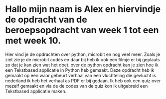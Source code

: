 # Hallo mijn naam is Alex en hiervindje de opdracht van de beroepsopdracht van week 1 tot een met week 10.
Hier vind je de opdrachten over python, microbit en nog veel meer.
Zoals je ziet zie je de microbit codes en daar bij heb ik ook een filmje er bij geplaats zo dat je kan zien wat het doet.
over de python opdracht kan je zien hoe ik een Tekstbased applicatie in Python heb gemaakt. Deze opdracht heb ik gemaakt op een waar gebeurt verhaal van een vluchteling die gevlucht is nederland ik heb het verhaal as PDF er bij gedaan.
Ik heb ook een quiz over mezelf gemaakt en via de de codes van de quiz kon ik uitgebreid een Tekstbased applicatie maken.
